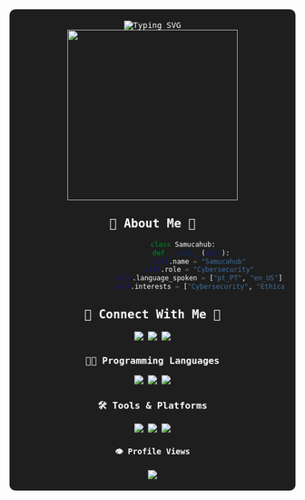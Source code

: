 <div align="center" style="background-color: #1e1e1e; color: #ffffff; padding: 20px; border-radius: 10px; font-family: 'Fira Code', monospace;">
  <!-- Welcome Message with Animation -->
  <div>
    <img src="https://readme-typing-svg.demolab.com?font=Fira+Code&weight=600&size=28&duration=4000&pause=1000&color=00CCFF&center=true&vCenter=true&width=700&lines=%E2%AD%90+Welcome+to+Samucahub's+Terminal+%E2%AD%90;root%40Samucahub%3A%7E%23+whoami;%F0%9F%94%90+Cybersecurity+%7C+Ethical+Hacker+%F0%9F%94%90;%F0%9F%92%BB+Programmer+%7C+C+%7C+Python+%7C+C%23+%F0%9F%92%BB" alt="Typing SVG"/>
  </div>
<img src="Ao.gif" width="300">

<h2>🌟 About Me 🌟</h2>

 ```python
                class Samucahub:
                    def __init__(self):
                        self.name = "Samucahub"
                        self.role = "Cybersecurity"
                        self.language_spoken = ["pt_PT", "en_US"]
                        self.interests = ["Cybersecurity", "Ethical Hacking", "Programming"]
  ```

  <h2>💫 Connect With Me 💫</h2>
  <p>
    <a href="mailto:samu.plantaarvores@gmail.com">
      <img src="https://img.shields.io/badge/Gmail-D14836?style=for-the-badge&logo=gmail&logoColor=white"/>
    </a>
    <a href="https://x.com/CyberSamu_">
      <img src="https://img.shields.io/badge/X-000000?style=for-the-badge&logo=twitter&logoColor=white"/>
    </a>
    <a href="https://www.instagram.com/cybersamu_/">
      <img src="https://img.shields.io/badge/Instagram-E4405F?style=for-the-badge&logo=instagram&logoColor=white"/>
    </a>
  </p>
  
  <h3>👨‍💻 Programming Languages</h3>
<p>
  <img src="https://img.shields.io/badge/Python-3776AB?style=for-the-badge&logo=python&logoColor=white"/>
  <img src="https://img.shields.io/badge/C-00599C?style=for-the-badge&logo=c&logoColor=white"/>
  <img src="https://img.shields.io/badge/C%23-239120?style=for-the-badge&logo=c-sharp&logoColor=white"/>
</p>

  <h3>🛠 Tools & Platforms</h3>
  <p>
    <img src="https://img.shields.io/badge/Linux-FCC624?style=for-the-badge&logo=linux&logoColor=black"/>
    <img src="https://img.shields.io/badge/Kali_Linux-557C94?style=for-the-badge&logo=kali-linux&logoColor=white"/>
    <img src="https://img.shields.io/badge/Git-F05032?style=for-the-badge&logo=git&logoColor=white"/>
  </p>

  <h4>👁️ Profile Views</h4>
  <img src="https://profile-counter.glitch.me/Samucahub/count.svg"/>
</div>
